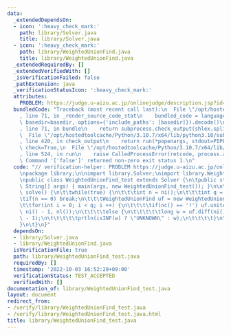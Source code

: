 ```yaml
---
data:
  _extendedDependsOn:
  - icon: ':heavy_check_mark:'
    path: library/Solver.java
    title: library/Solver.java
  - icon: ':heavy_check_mark:'
    path: library/WeightedUnionFind.java
    title: library/WeightedUnionFind.java
  _extendedRequiredBy: []
  _extendedVerifiedWith: []
  _isVerificationFailed: false
  _pathExtension: java
  _verificationStatusIcon: ':heavy_check_mark:'
  attributes:
    PROBLEM: https://judge.u-aizu.ac.jp/onlinejudge/description.jsp?id=1330
  bundledCode: "Traceback (most recent call last):\n  File \"/opt/hostedtoolcache/Python/3.10.7/x64/lib/python3.10/site-packages/onlinejudge_verify/documentation/build.py\"\
    , line 71, in _render_source_code_stat\n    bundled_code = language.bundle(stat.path,\
    \ basedir=basedir, options={'include_paths': [basedir]}).decode()\n  File \"/opt/hostedtoolcache/Python/3.10.7/x64/lib/python3.10/site-packages/onlinejudge_verify/languages/user_defined.py\"\
    , line 71, in bundle\n    return subprocess.check_output(shlex.split(command))\n\
    \  File \"/opt/hostedtoolcache/Python/3.10.7/x64/lib/python3.10/subprocess.py\"\
    , line 420, in check_output\n    return run(*popenargs, stdout=PIPE, timeout=timeout,\
    \ check=True,\n  File \"/opt/hostedtoolcache/Python/3.10.7/x64/lib/python3.10/subprocess.py\"\
    , line 524, in run\n    raise CalledProcessError(retcode, process.args,\nsubprocess.CalledProcessError:\
    \ Command '['false']' returned non-zero exit status 1.\n"
  code: "// verification-helper: PROBLEM https://judge.u-aizu.ac.jp/onlinejudge/description.jsp?id=1330\n\
    \npackage library;\n\nimport library.Solver;\nimport library.WeightedUnionFind;\n\
    \npublic class WeightedUnionFind_test extends Solver {\n\tpublic static void main(final\
    \ String[] args) { main(args, new WeightedUnionFind_test()); }\n\n\tpublic void\
    \ solve() {\n\t\twhile(true) {\n\t\t\tint n = ni();\n\t\t\tint q = ni();\n\t\t\
    \tif(n == 0) break;\n\t\t\tWeightedUnionFind uf = new WeightedUnionFind(n);\n\t\
    \t\tfor(int i = 0; i < q; i ++) {\n\t\t\t\tif(nc() == '!') uf.unite(ni() - 1,\
    \ ni() - 1, nl());\n\t\t\t\telse {\n\t\t\t\t\tlong w = uf.diff(ni() - 1, ni()\
    \ - 1);\n\t\t\t\t\tprtln(isINF(w) ? \"UNKNOWN\" : w);\n\t\t\t\t}\n\t\t\t}\n\t\t\
    }\n\t}\n}"
  dependsOn:
  - library/Solver.java
  - library/WeightedUnionFind.java
  isVerificationFile: true
  path: library/WeightedUnionFind_test.java
  requiredBy: []
  timestamp: '2022-10-03 16:52:28+09:00'
  verificationStatus: TEST_ACCEPTED
  verifiedWith: []
documentation_of: library/WeightedUnionFind_test.java
layout: document
redirect_from:
- /verify/library/WeightedUnionFind_test.java
- /verify/library/WeightedUnionFind_test.java.html
title: library/WeightedUnionFind_test.java
---
```

